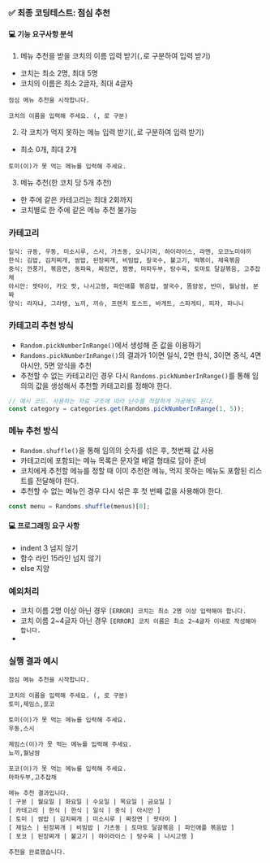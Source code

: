### ✅ 최종 코딩테스트: 점심 추천

#### 💻 기능 요구사항 분석

1. 메뉴 추천을 받을 코치의 이름 입력 받기(`,`로 구분하여 입력 받기)

- 코치는 최소 2명, 최대 5명
- 코치의 이름은 최소 2글자, 최대 4글자

```
점심 메뉴 추천을 시작합니다.

코치의 이름을 입력해 주세요. (, 로 구분)
```

2. 각 코치가 먹지 못하는 메뉴 입력 받기(`,`로 구분하여 입력 받기)

- 최소 0개, 최대 2개

```
토미(이)가 못 먹는 메뉴를 입력해 주세요.
```

3. 메뉴 추천(한 코치 당 5개 추천)

- 한 주에 같은 카테고리는 최대 2회까지
- 코치별로 한 주에 같은 메뉴 추천 불가능

### 카테고리

```
일식: 규동, 우동, 미소시루, 스시, 가츠동, 오니기리, 하이라이스, 라멘, 오코노미야끼
한식: 김밥, 김치찌개, 쌈밥, 된장찌개, 비빔밥, 칼국수, 불고기, 떡볶이, 제육볶음
중식: 깐풍기, 볶음면, 동파육, 짜장면, 짬뽕, 마파두부, 탕수육, 토마토 달걀볶음, 고추잡채
아시안: 팟타이, 카오 팟, 나시고렝, 파인애플 볶음밥, 쌀국수, 똠얌꿍, 반미, 월남쌈, 분짜
양식: 라자냐, 그라탱, 뇨끼, 끼슈, 프렌치 토스트, 바게트, 스파게티, 피자, 파니니
```

### 카테고리 추천 방식

- `Random.pickNumberInRange()`에서 생성해 준 값을 이용하기
- `Randoms.pickNumberInRange()`의 결과가 1이면 일식, 2면 한식, 3이면 중식, 4면 아시안, 5면 양식을 추천
- 추천할 수 없는 카테고리인 경우 다시 `Randoms.pickNumberInRange()`를 통해 임의의 값을 생성해서 추천할 카테고리를 정해야 한다.

```javascript
// 예시 코드. 사용하는 자료 구조에 따라 난수를 적절하게 가공해도 된다.
const category = categories.get(Randoms.pickNumberInRange(1, 5));
```

### 메뉴 추천 방식

- `Random.shuffle()`을 통해 임의의 숫자를 섞은 후, 첫번째 값 사용
- 카테고리에 포함되는 메뉴 목록은 문자열 배열 형태로 담아 준비
- 코치에게 추천할 메뉴를 정할 때 이미 추천한 메뉴, 먹지 못하는 메뉴도 포함된 리스트를 전달해야 한다.
- 추천할 수 없는 메뉴인 경우 다시 섞은 후 첫 번째 값을 사용해야 한다.

```javascript
const menu = Randoms.shuffle(menus)[0];
```

#### 💻 프로그래밍 요구 사항

- indent 3 넘지 않기
- 함수 라인 15라인 넘지 않기
- else 지양

### 예외처리

- 코치 이름 2명 이상 아닌 경우 `[ERROR] 코치는 최소 2명 이상 입력해야 합니다.`
- 코치 이름 2~4글자 아닌 경우 `[ERROR] 코치 이름은 최소 2~4글자 이내로 작성해야 합니다.`
-

### 실행 결과 예시

```
점심 메뉴 추천을 시작합니다.

코치의 이름을 입력해 주세요. (, 로 구분)
토미,제임스,포코

토미(이)가 못 먹는 메뉴를 입력해 주세요.
우동,스시

제임스(이)가 못 먹는 메뉴를 입력해 주세요.
뇨끼,월남쌈

포코(이)가 못 먹는 메뉴를 입력해 주세요.
마파두부,고추잡채

메뉴 추천 결과입니다.
[ 구분 | 월요일 | 화요일 | 수요일 | 목요일 | 금요일 ]
[ 카테고리 | 한식 | 한식 | 일식 | 중식 | 아시안 ]
[ 토미 | 쌈밥 | 김치찌개 | 미소시루 | 짜장면 | 팟타이 ]
[ 제임스 | 된장찌개 | 비빔밥 | 가츠동 | 토마토 달걀볶음 | 파인애플 볶음밥 ]
[ 포코 | 된장찌개 | 불고기 | 하이라이스 | 탕수육 | 나시고렝 ]

추천을 완료했습니다.
```

